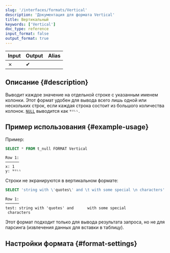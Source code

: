 ```yaml
---
slug: '/interfaces/formats/Vertical'
description: 'Документация для формата Vertical'
title: Вертикальный
keywords: ['Vertical']
doc_type: reference
input_format: false
output_format: true
---
```

| Input | Output | Alias |
|-------|--------|-------|
| ✗     | ✔      |       |

## Описание {#description}

Выводит каждое значение на отдельной строке с указанным именем колонки. Этот формат удобен для вывода всего лишь одной или нескольких строк, если каждая строка состоит из большого количества колонок. 
[`NULL`](/sql-reference/syntax.md) выводится как `ᴺᵁᴸᴸ`.

## Пример использования {#example-usage}

Пример:

```sql
SELECT * FROM t_null FORMAT Vertical
```

```response
Row 1:
──────
x: 1
y: ᴺᵁᴸᴸ
```

Строки не экранируются в вертикальном формате:

```sql
SELECT 'string with \'quotes\' and \t with some special \n characters' AS test FORMAT Vertical
```

```response
Row 1:
──────
test: string with 'quotes' and      with some special
 characters
```

Этот формат подходит только для вывода результата запроса, но не для парсинга (извлечения данных для вставки в таблицу).

## Настройки формата {#format-settings}